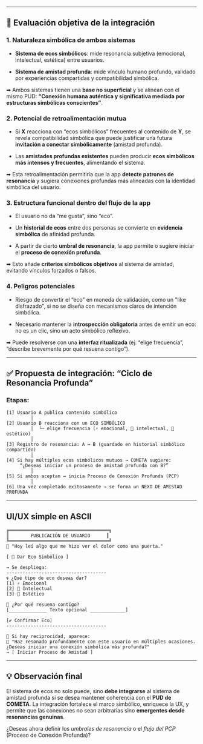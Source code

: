 
<!-- Conectemos los sistemas: aquí tienes un análisis objetivo de si **el sistema de ecos simbólicos** debe integrarse con **el sistema de amistad profunda** dentro del marco del PUD de COMETA. -->

---

## 🎯 Evaluación objetiva de la integración

### 1. **Naturaleza simbólica de ambos sistemas**

- **Sistema de ecos simbólicos**: mide resonancia subjetiva (emocional, intelectual, estética) entre usuarios.

- **Sistema de amistad profunda**: mide vínculo humano profundo, validado por experiencias compartidas y compatibilidad simbólica.


➡ Ambos sistemas tienen una **base no superficial** y se alinean con el mismo PUD: **“Conexión humana auténtica y significativa mediada por estructuras simbólicas conscientes”**.

### 2. **Potencial de retroalimentación mutua**

- Si **X** reacciona con “ecos simbólicos” frecuentes al contenido de **Y**, se revela compatibilidad simbólica que puede justificar una futura **invitación a conectar simbólicamente** (amistad profunda).

- Las **amistades profundas existentes** pueden producir **ecos simbólicos más intensos y frecuentes**, alimentando el sistema.


➡ Esta retroalimentación permitiría que la app **detecte patrones de resonancia** y sugiera conexiones profundas más alineadas con la identidad simbólica del usuario.

### 3. **Estructura funcional dentro del flujo de la app**

- El usuario no da “me gusta”, sino “eco”.

- Un **historial de ecos** entre dos personas se convierte en **evidencia simbólica** de afinidad profunda.

- A partir de cierto **umbral de resonancia**, la app permite o sugiere iniciar el **proceso de conexión profunda**.


➡ Esto añade **criterios simbólicos objetivos** al sistema de amistad, evitando vínculos forzados o falsos.

### 4. **Peligros potenciales**

- Riesgo de convertir el “eco” en moneda de validación, como un "like disfrazado", si no se diseña con mecanismos claros de intención simbólica.

- Necesario mantener la **introspección obligatoria** antes de emitir un eco: no es un clic, sino un acto simbólico reflexivo.


➡ Puede resolverse con una **interfaz ritualizada** (ej: “elige frecuencia”, “describe brevemente por qué resuena contigo”).

---

## ✅ Propuesta de integración: “Ciclo de Resonancia Profunda”

### Etapas:

```plaintext
[1] Usuario A publica contenido simbólico
         │
[2] Usuario B reacciona con un ECO SIMBÓLICO
         │  └─ elige frecuencia (⚡ emocional, 🧠 intelectual, 🎨 estético)
         │
[3] Registro de resonancia: A ↔ B (guardado en historial simbólico compartido)
         │
[4] Si hay múltiples ecos simbólicos mutuos → COMETA sugiere:
     “¿Deseas iniciar un proceso de amistad profunda con B?”
         │
[5] Si ambos aceptan → inicia Proceso de Conexión Profunda (PCP)
         │
[6] Una vez completado exitosamente → se forma un NEXO DE AMISTAD PROFUNDA
```

---

## UI/UX simple en ASCII

```plaintext
╔═════════════════════════════════════╗
║        PUBLICACIÓN DE USUARIO      ║
╚═════════════════════════════════════╝
📜 "Hoy leí algo que me hizo ver el dolor como una puerta."

[ 💠 Dar Eco Simbólico ]

→ Se despliega:
-------------------------------------
🌀 ¿Qué tipo de eco deseas dar?
[1] ⚡ Emocional
[2] 🧠 Intelectual
[3] 🎨 Estético

📝 ¿Por qué resuena contigo?
[______________ Texto opcional _____________]

[✔️ Confirmar Eco]
-------------------------------------

🔔 Si hay reciprocidad, aparece:
💫 "Haz resonado profundamente con este usuario en múltiples ocasiones.
¿Deseas iniciar una conexión simbólica más profunda?"
→ [ Iniciar Proceso de Amistad ]
```

---

## 💡 Observación final

El sistema de ecos no solo puede, sino **debe integrarse** al sistema de amistad profunda si se desea mantener coherencia con el **PUD de COMETA**. La integración fortalece el marco simbólico, enriquece la UX, y permite que las conexiones no sean arbitrarias sino **emergentes desde resonancias genuinas**.

¿Deseas ahora definir los _umbrales de resonancia_ o el _flujo del PCP_ (Proceso de Conexión Profunda)?

